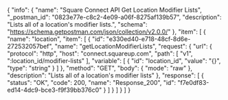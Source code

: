 {
  "info": {
    "name": "Square Connect API Get Location Modifier Lists",
    "_postman_id": "0823e77e-c8c2-4e09-a06f-8275af139b57",
    "description": "Lists all of a location's modifier lists.",
    "schema": "https://schema.getpostman.com/json/collection/v2.0.0/"
  },
  "item": [
    {
      "name": "location",
      "item": [
        {
          "id": "e330ed40-e718-48cf-8d6e-272532057bef",
          "name": "getLocationModifierLists",
          "request": {
            "url": {
              "protocol": "http",
              "host": "connect.squareup.com",
              "path": [
                "v1",
                ":location_id/modifier-lists"
              ],
              "variable": [
                {
                  "id": "location_id",
                  "value": "{}",
                  "type": "string"
                }
              ]
            },
            "method": "GET",
            "body": {
              "mode": "raw"
            },
            "description": "Lists all of a location's modifier lists"
          },
          "response": [
            {
              "status": "OK",
              "code": 200,
              "name": "Response_200",
              "id": "f7e0df83-ed14-4dc9-bce3-f9f39bb376c0"
            }
          ]
        }
      ]
    }
  ]
}